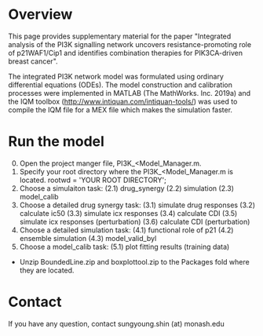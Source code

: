 # Overview

This page provides supplementary material for the paper "Integrated analysis of the PI3K signalling network uncovers resistance-promoting role of p21WAF1/Cip1 and identifies combination therapies for PIK3CA-driven breast cancer".

The integrated PI3K network model was formulated using ordinary differential equations (ODEs). The model construction and calibration processes were implemented in MATLAB (The MathWorks. Inc. 2019a) and the IQM toolbox (http://www.intiquan.com/intiquan-tools/) was used to compile the IQM file for a MEX file which makes the simulation faster. 

# Run the model
0. Open the project manger file, PI3K_<Model_Manager.m.
1. Specify your root directory where the PI3K_<Model_Manager.m is located.
rootwd = 'YOUR ROOT DIRECTORY';
2. Choose a simulaiton task:
(2.1) drug_synergy 
(2.2) simulation 
(2.3) model_calib 
3. Choose a detailed drug synergy task:
(3.1) simulate drug responses 
(3.2) calculate ic50 
(3.3) simulate icx responses 
(3.4) calculate CDI 
(3.5) simulate icx responses (perturbation) 
(3.6) calculate CDI (perturbation) 
4. Choose a detailed simulation task:
(4.1) functional role of p21 
(4.2) ensemble simulation 
(4.3) model_valid_byl 
5. Choose a model_calib task:
(5.1) plot fitting results (training data) 

* Unzip BoundedLine.zip and boxplottool.zip to the Packages fold where they are located.

# Contact
If you have any question, contact sungyoung.shin (at) monash.edu
